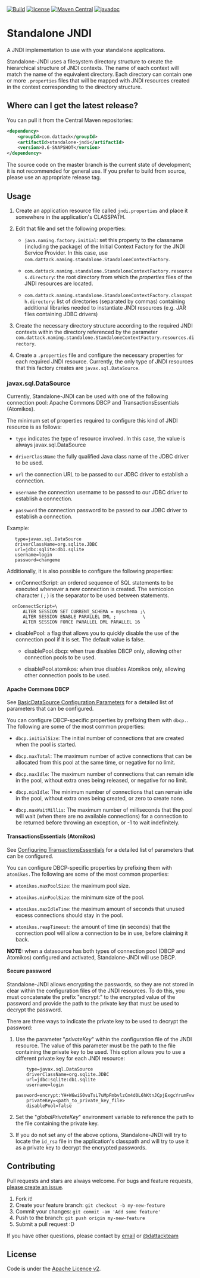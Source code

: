 [![Build](https://github.com/dattack/standalone-jndi/actions/workflows/maven-deploy.yml/badge.svg?branch=dev)](https://github.com/dattack/standalone-jndi/actions)
[![license](https://img.shields.io/:license-Apache-blue.svg?style=plastic-square)](LICENSE.md)
[![Maven Central](https://img.shields.io/maven-central/v/com.dattack/standalone-jndi.svg?label=Maven%20Central)](https://search.maven.org/artifact/com.dattack/standalone-jndi)
[![javadoc](https://javadoc.io/badge2/com.dattack/standalone-jndi/javadoc.svg)](https://javadoc.io/doc/com.dattack/standalone-jndi)

# Standalone JNDI

A JNDI implementation to use with your standalone applications.

Standalone-JNDI uses a filesystem directory structure to create the hierarchical structure of JNDI contexts. The name of
each context will match the name of the equivalent directory. Each directory can contain one or more `.properties` files
that will be mapped with JNDI resources created in the context corresponding to the directory structure.

## Where can I get the latest release?

You can pull it from the Central Maven repositories:

```xml
<dependency>
    <groupId>com.dattack</groupId>
    <artifactId>standalone-jndi</artifactId>
    <version>0.6-SNAPSHOT</version>
</dependency>
```

The source code on the master branch is the current state of development; it is not
recommended for general use. If you prefer to build from source, please use an appropriate
release tag.

## Usage

1) Create an application resource file called `jndi.properties` and place it somewhere in the application's
   CLASSPATH.

2) Edit that file and set the following properties:

    - `java.naming.factory.initial`: set this property to the classname (including the package) of the Initial Context
      Factory for the JNDI Service Provider. In this case, use `com.dattack.naming.standalone.StandaloneContextFactory`.

    - `com.dattack.naming.standalone.StandaloneContextFactory.resources.directory`: the root directory from which the
      _properties_ files of the JNDI resources are located.

    - `com.dattack.naming.standalone.StandaloneContextFactory.classpath.directory`: list of directories (separated by
      commas) containing additional libraries needed to instantiate JNDI resources (e.g. JAR files containing JDBC
      drivers)

3) Create the necessary directory structure according to the required JNDI contexts within the directory referenced by
   the parameter `com.dattack.naming.standalone.StandaloneContextFactory.resources.directory`.

4) Create a `.properties` file and configure the necessary properties for each required JNDI resource. Currently, the
   only type of JNDI resources that this factory creates are `javax.sql.DataSource`.

### javax.sql.DataSource

Currently, Standalone-JNDI can be used with one of the following connection pool: Apache Commons DBCP and
TransactionsEssentials (Atomikos).

The minimum set of properties required to configure this kind of JNDI resource is as follows:

- `type` indicates the type of resource involved. In this case, the value is always javax.sql.DataSource

- `driverClassName` the fully qualified Java class name of the JDBC driver to be used.

- `url` the connection URL to be passed to our JDBC driver to establish a connection.

- `username` the connection username to be passed to our JDBC driver to establish a connection.

- `password` the connection password to be passed to our JDBC driver to establish a connection.

Example:

```properties
   type=javax.sql.DataSource
   driverClassName=org.sqlite.JDBC
   url=jdbc:sqlite:db1.sqlite
   username=login
   password=changeme
```

Additionally, it is also possible to configure the following properties:

- onConnectScript: an ordered sequence of SQL statements to be executed whenever a new connection is created. The
  semicolon character ( _;_ ) is the separator to be used between statements.

```properties
  onConnectScript=\
      ALTER SESSION SET CURRENT_SCHEMA = myschema ;\
      ALTER SESSION ENABLE PARALLEL DML ;          \
      ALTER SESSION FORCE PARALLEL DML PARALLEL 16
```

- disablePool: a flag that allows you to quickly disable the use of the connection pool if it is set. The default value
  is false.

   - disablePool.dbcp: when true disables DBCP only, allowing other connection pools to be used.

   - disablePool.atomikos: when true disables Atomikos only, allowing other connection pools to be used.

#### Apache Commons DBCP
See [BasicDataSource Configuration Parameters](https://commons.apache.org/proper/commons-dbcp/configuration.html)
for a detailed list of parameters that can be configured.

You can configure DBCP-specific properties by prefixing them with `dbcp.`. The following are some of the most common
properties:

- `dbcp.initialSize`: The initial number of connections that are created when the pool is started.

- `dbcp.maxTotal`: The maximum number of active connections that can be allocated from this pool at the same time, or
negative for no limit.

- `dbcp.maxIdle`: The maximum number of connections that can remain idle in the pool, without extra ones being released,
or negative for no limit.

- `dbcp.minIdle`: The minimum number of connections that can remain idle in the pool, without extra ones being created,
or zero to create none.

- `dbcp.maxWaitMillis`: The maximum number of milliseconds that the pool will wait (when there are no available
connections) for a connection to be returned before throwing an exception, or -1 to wait indefinitely.

#### TransactionsEssentials (Atomikos)
See [Configuring TransactionsEssentials](https://www.atomikos.com/Documentation/ConfiguringTransactionsEssentials)
for a detailed list of parameters that can be configured.

You can configure DBCP-specific properties by prefixing them with `atomikos.`The following are some of the most common
properties:

- `atomikos.maxPoolSize`: the maximum pool size.

- `atomikos.minPoolSize`: the minimum size of the pool.

- `atomikos.maxIdleTime`: the maximum amount of seconds that unused excess connections should stay in the pool.

- `atomikos.reapTimeout`: the amount of time (in seconds) that the connection pool will allow a connection to be in use,
before claiming it back.

**NOTE:** when a datasource has both types of connection pool (DBCP and Atomikos) configured and activated,
Standalone-JNDI will use DBCP.

#### Secure password

Standalone-JNDI allows encrypting the passwords, so they are not stored in clear within the configuration files of the
JNDI resources. To do this, you must concatenate the prefix "encrypt:" to the encrypted value of the password and
provide the path to the private key that must be used to decrypt the password.

There are three ways to indicate the private key to be used to decrypt the password:

1) Use the parameter "_privateKey_" within the configuration file of the JNDI resource. The value of this parameter
must be the path to the file containing the private key to be used. This option allows you to use a different private
key for each JNDI resource:

    ```properties
        type=javax.sql.DataSource
        driverClassName=org.sqlite.JDBC
        url=jdbc:sqlite:db1.sqlite
        username=login
        password=encrypt:YH+W6wiS0vuTsL7uMpFmbvlzCm4d0L6hKtnJCpjExgcYrumFvwRurOg8X6BsDrJvQ7knka5M6KmVJv6CHxDhldTVLO77f3xXhZOuvw/VYL4Bl2YyAy/eVFoK3/TtKIQWnL5a9CfGTX0FFnHrCyybGFNOnXINYKJYxw1G7NVAAxQ=
        privateKey=<path_to_private_key_file>
        disablePool=false
    ```

2) Set the "_globalPrivateKey_" environment variable to reference the path to the file containing the private key.

3) If you do not set any of the above options, Standalone-JNDI will try to locate the `id_rsa` file in the
application's classpath and will try to use it as a private key to decrypt the encrypted passwords.

## Contributing

Pull requests and stars are always welcome. For bugs and feature
requests, [please create an issue](https://github.com/dattack/standalone-jndi/issues).

1. Fork it!
2. Create your feature branch: `git checkout -b my-new-feature`
3. Commit your changes: `git commit -am 'Add some feature'`
4. Push to the branch: `git push origin my-new-feature`
5. Submit a pull request :D

If you have other questions, please contact by [email](mailto:dev@dattack.com) or
[@dattackteam](https://twitter.com/dattackteam)

## License

Code is under the [Apache Licence v2](https://www.apache.org/licenses/LICENSE-2.0.txt).
